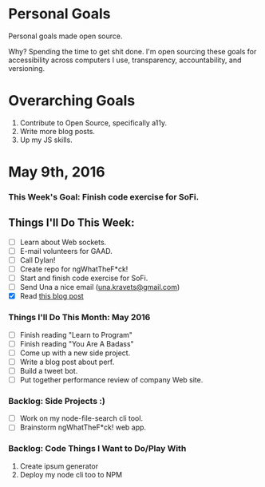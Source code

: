 Personal Goals
==============

Personal goals made open source.

Why? Spending the time to get shit done. I'm open sourcing these goals for accessibility across computers I use, transparency, accountability, and versioning.

# Overarching Goals
1. Contribute to Open Source, specifically a11y.
2. Write more blog posts.
3. Up my JS skills.

# May 9th, 2016

### This Week's Goal: Finish code exercise for SoFi.

## Things I'll Do This Week:
- [ ] Learn about Web sockets.
- [ ] E-mail volunteers for GAAD.
- [ ] Call Dylan!
- [ ] Create repo for ngWhatTheF*ck!
- [ ] Start and finish code exercise for SoFi.
- [ ] Send Una a nice email (una.kravets@gmail.com)
- [x] Read [this blog post](http://una.github.io/personal-goals-guide)

### Things I'll Do This Month: May 2016
- [ ] Finish reading "Learn to Program"
- [ ] Finish reading "You Are A Badass"
- [ ] Come up with a new side project.
- [ ] Write a blog post about perf.
- [ ] Build a tweet bot.
- [ ] Put together performance review of company Web site.

### Backlog: Side Projects :)
- [ ] Work on my node-file-search cli tool.
- [ ] Brainstorm ngWhatTheF*ck! web app.

### Backlog: Code Things I Want to Do/Play With
1. Create ipsum generator
2. Deploy my node cli too to NPM
